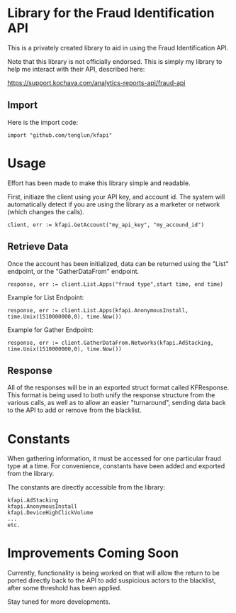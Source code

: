# Library for the Fraud Identification API

This is a privately created library to aid in using the Fraud Identification API.

Note that this library is not officially endorsed. 
This is simply my library to help me interact with their API, described here:

https://support.kochava.com/analytics-reports-api/fraud-api

## Import

Here is the import code:

```golang
import "github.com/tenglun/kfapi"
```

# Usage

Effort has been made to make this library simple and readable.

First, initiaze the client using your API key, and account id. The system will automatically detect if you are using the library
as a marketer or network (which changes the calls).

```golang
client, err := kfapi.GetAccount("my_api_key", "my_accound_id")
```

## Retrieve Data

Once the account has been initialized, data can be returned using the "List" endpoint, or the "GatherDataFrom" endpoint. 

```golang
response, err := client.List.Apps("fraud type",start time, end time)
```

Example for List Endpoint:
```golang
response, err := client.List.Apps(kfapi.AnonymousInstall, time.Unix(1510000000,0), time.Now())
```

Example for Gather Endpoint:
```golang
response, err := client.GatherDataFrom.Networks(kfapi.AdStacking, time.Unix(1510000000,0), time.Now())
```

## Response

All of the responses will be in an exported struct format called KFResponse. This format is being used to both unify the response 
structure from the various calls, as well as to allow an easier "turnaround", sending data back to the API to add or remove from the blacklist.

# Constants

When gathering information,
it must be accessed for one particular fraud type at a time. For convenience, constants have been added and exported from the library.

The constants are directly accessible from the library:
```golang
kfapi.AdStacking
kfapi.AnonymousInstall
kfapi.DeviceHighClickVolume
...
etc.
```

# Improvements Coming Soon

Currently, functionality is being worked on that will allow the return to be ported directly back to the API to add suspicious actors to the 
blacklist, after some threshold has been applied.

Stay tuned for more developments.


